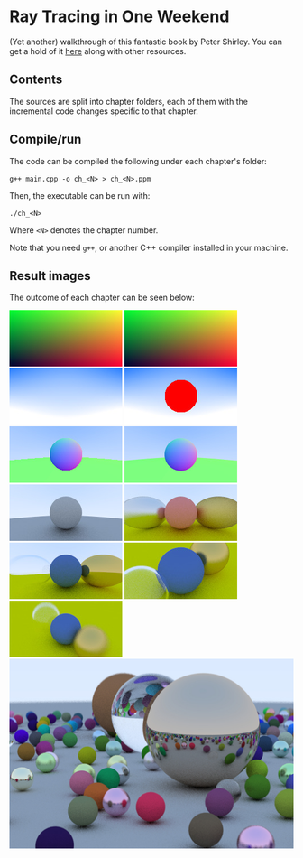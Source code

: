 # Ray Tracing in One Weekend

(Yet another) walkthrough of this fantastic book by Peter Shirley. You can get a hold of it [here](http://in1weekend.blogspot.com/2016/01/ray-tracing-in-one-weekend.html) along with other resources.

## Contents

The sources are split into chapter folders, each of them with the incremental code changes specific to that chapter.

## Compile/run

The code can be compiled the following under each chapter's folder:

```
g++ main.cpp -o ch_<N> > ch_<N>.ppm
```
Then, the executable can be run with:

```
./ch_<N>
```

Where `<N>` denotes the chapter number. 

Note that you need `g++`, or another C++ compiler installed in your machine.

## Result images

The outcome of each chapter can be seen below:

![Chapter 1](https://github.com/christat/inOneWeekend/blob/master/img/ch_1.jpg)
![Chapter 2](https://github.com/christat/inOneWeekend/blob/master/img/ch_2.jpg)
![Chapter 3](https://github.com/christat/inOneWeekend/blob/master/img/ch_3.jpg)
![Chapter 4](https://github.com/christat/inOneWeekend/blob/master/img/ch_4.jpg)
![Chapter 5](https://github.com/christat/inOneWeekend/blob/master/img/ch_5.jpg)
![Chapter 6](https://github.com/christat/inOneWeekend/blob/master/img/ch_6.jpg)
![Chapter 7](https://github.com/christat/inOneWeekend/blob/master/img/ch_7.jpg)
![Chapter 8](https://github.com/christat/inOneWeekend/blob/master/img/ch_8.jpg)
![Chapter 9](https://github.com/christat/inOneWeekend/blob/master/img/ch_9.jpg)
![Chapter 10](https://github.com/christat/inOneWeekend/blob/master/img/ch_10.jpg)
![Chapter 11](https://github.com/christat/inOneWeekend/blob/master/img/ch_11.jpg)
![Chapter 12](https://github.com/christat/inOneWeekend/blob/master/img/ch_12.jpg)
